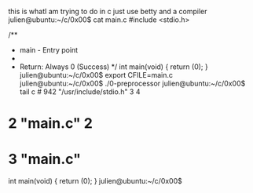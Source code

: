 this is whatI am trying to do in c
just use betty and a compiler
julien@ubuntu:~/c/0x00$ cat main.c
#include <stdio.h>

/**
 * main - Entry point
  *
   * Return: Always 0 (Success)
    */
    int main(void)
    {
        return (0);
	}
	julien@ubuntu:~/c/0x00$ export CFILE=main.c
	julien@ubuntu:~/c/0x00$ ./0-preprocessor
	julien@ubuntu:~/c/0x00$ tail c
	# 942 "/usr/include/stdio.h" 3 4

# 2 "main.c" 2


# 3 "main.c"
int main(void)
{
 return (0);
 }
 julien@ubuntu:~/c/0x00$ 